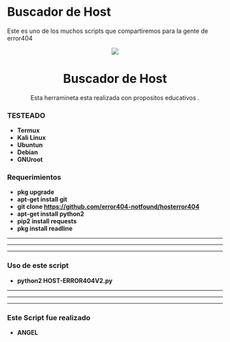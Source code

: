 # Buscador de Host
Este es uno de los muchos scripts que compartiremos para la gente de error404
<p align="center">
  <img src="https://github.com/error404-notfound/hosterror404V2/blob/master/IMG-20190321-WA0014.jpg">  
</p>

<h1 align="center">Buscador de Host </h1>
<p align="center">
  Esta herramineta esta realizada con propositos educativos .
</p>

### TESTEADO
* **Termux**
* **Kali Linux**
* **Ubuntun**
* **Debian**
* **GNUroot**

### Requerimientos

* **pkg upgrade**
* **apt-get install git**
* **git clone https://github.com/error404-notfound/hosterror404**
* **apt-get install python2**
* **pip2 install requests**
* **pkg install readline** 


---------------------------------------------------------------------------------------------
********************************************************************************************
---------------------------------------------------------------------------------------------


### Uso de este script

* **python2 HOST-ERROR404V2.py**

---------------------------------------------------------------------------------------------
********************************************************************************************
---------------------------------------------------------------------------------------------

### Este Script fue realizado

* **ANGEL**
